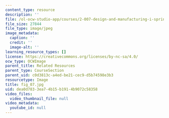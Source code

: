 ```yaml
---
content_type: resource
description: ''
file: /ol-ocw-studio-app/courses/2-007-design-and-manufacturing-i-spring-2009/dea0d7833ea74b15b1914b9072c58358_fig_07.jpg
file_size: 27844
file_type: image/jpeg
image_metadata:
  caption: ''
  credit: ''
  image-alt: ''
learning_resource_types: []
license: https://creativecommons.org/licenses/by-nc-sa/4.0/
ocw_type: OCWImage
parent_title: Related Resources
parent_type: CourseSection
parent_uid: c0d3813c-a4ed-be21-cec9-d5b74598e3b3
resourcetype: Image
title: fig_07.jpg
uid: dea0d783-3ea7-4b15-b191-4b9072c58358
video_files:
  video_thumbnail_file: null
video_metadata:
  youtube_id: null
---
```

